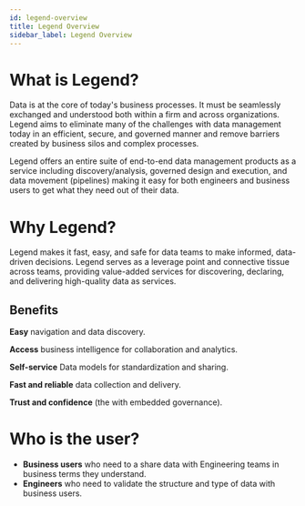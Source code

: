 ```yaml
---
id: legend-overview
title: Legend Overview 
sidebar_label: Legend Overview
---
```


# What is Legend?

Data is at the core of today's business processes. It must be seamlessly exchanged and understood both within a firm and across organizations. Legend aims to eliminate many of the challenges with data management today in an efficient, secure, and governed manner and remove barriers created by business silos and complex processes.

Legend offers an entire suite of end-to-end data management products as a service including discovery/analysis, governed design and execution, and data movement (pipelines) making it easy for both engineers and business users to get what they need out of their data.

# Why Legend?

Legend makes it fast, easy, and safe for data teams to make informed, data-driven decisions. Legend serves as a leverage point and connective tissue across teams, providing value-added services for discovering, declaring, and delivering high-quality data as services. 

## Benefits

**Easy** navigation and data discovery.

**Access** business intelligence for collaboration and analytics.

**Self-service** Data models for standardization and sharing.

**Fast and reliable** data collection and delivery.

**Trust and confidence** (the with embedded governance).

# Who is the user?
- **Business users** who need to a share data with Engineering teams in business terms they understand.
- **Engineers** who need to validate the structure and type of data with business users.
